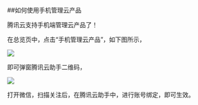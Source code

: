 ##如何使用手机管理云产品

腾讯云支持手机端管理云产品了！

在总览页中，点击“手机管理云产品”，如下图所示，

![](https://mc.qcloudimg.com/static/img/46858b690cd992dedb86d8346f5339b4/99.png)

即可弹窗腾讯云助手二维码，

![](https://mc.qcloudimg.com/static/img/1d0e61b704633bf1ae8adf28782d7786/999.png)

打开微信，扫描关注后，在腾讯云助手中，进行账号绑定，即可生效。